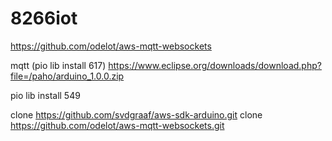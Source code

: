 # 8266iot

https://github.com/odelot/aws-mqtt-websockets

mqtt (pio lib install 617)
https://www.eclipse.org/downloads/download.php?file=/paho/arduino_1.0.0.zip

pio lib install 549

clone https://github.com/svdgraaf/aws-sdk-arduino.git
clone https://github.com/odelot/aws-mqtt-websockets.git

